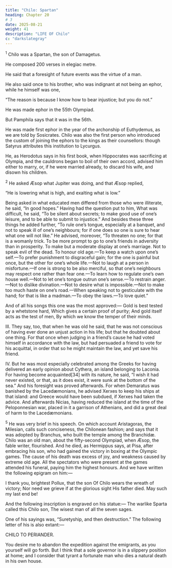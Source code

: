 ```yaml
---
title: "Chilo: Spartan"
heading: Chapter 20
# 3
date: 2025-08-21
weight: 41
description: "LIFE OF Chilo"
c: "darkslategray"
---
```



<sup>1</sup> Chilo was a Spartan, the son of Damagetus.

He composed 200 verses in elegiac metre.

He said that a foresight of future events was the virtue of a man.

He also said once to his brother, who was indignant at not being an ephor, while he himself was one, 

“The reason is because I know how to bear injustice; but you do not.” 

He was made ephor in the 55th Olympiad.

But Pamphila says that it was in the 56th.

He was made first ephor in the year of the archonship of Euthydemus, as we are told by Sosicrates. Chilo was also the first person who introduced the custom of joining the ephors to the kings as their counsellors: though Satyrus attributes this institution to Lycurgus. 

He, as Herodotus says in his first book, when Hippocrates was sacrificing at Olympia, and the cauldrons began to boil of their own accord, advised him either to marry, or, if he were married already, to discard his wife, and disown his children.



<sup>2</sup> He asked Æsop what Jupiter was doing, and that Æsop replied, 

“He is lowering what is high, and exalting what is low.” 

Being asked in what educated men differed from those who were illiterate, he said, “In good hopes.” Having had the question put to him, What was difficult, he said, “To be silent about secrets; to make good use of one’s leisure, and to be able to submit to injustice.” And besides these three things he added further, “To rule one’s tongue, especially at a banquet, and not to speak ill of one’s neighbours; for if one does so one is sure to hear what one will not like.” He advised, moreover, “To threaten no one; for that is a womanly trick. To be more prompt to go to one’s friends in adversity than in prosperity. To make but a moderate display at one’s marriage. Not to speak evil of the dead. To honour old age.—To keep a watch upon one’s self.—To prefer punishment to disgraceful gain; for the one is painful but once, but the other for one’s whole life.—Not to laugh at a person in misfortune.—If one is strong to be also merciful, so that one’s neighbours may respect one rather than fear one.—To learn how to regulate one’s own house well.—Not to let one’s tongue outrun one’s sense.—To restrain anger.—Not to dislike divination.—Not to desire what is impossible.—Not to make too much haste on one’s road.—When speaking not to gesticulate with the hand; for that is like a madman.—To obey the laws.—To love quiet.”

And of all his songs this one was the most approved:—
Gold is best tested by a whetstone hard,
Which gives a certain proof of purity;
And gold itself acts as the test of men,
By which we know the temper of their minds.

III. They say, too, that when he was old he said, that he was not conscious of having ever done an unjust action in his life; but that he doubted about one thing. For that once when judging in a friend’s cause he had voted himself in accordance with the law, but had persuaded a friend to vote for his acquittal, in order that so he might maintain the law, and yet save his friend.

IV. But he was most especially celebrated among the Greeks for having delivered an early opinion about Cythera, an island belonging to Laconia. For having become acquainted[34] with its nature, he said, “I wish it had never existed, or that, as it does exist, it were sunk at the bottom of the sea.” And his foresight was proved afterwards. For when Demaratus was banished by the Lacedæmonians, he advised Xerxes to keep his ships at that island: and Greece would have been subdued, if Xerxes had taken the advice. And afterwards Nicias, having reduced the island at the time of the Peloponnesian war, placed in it a garrison of Athenians, and did a great deal of harm to the Lacedæmonians.


<sup>5</sup> He was very brief in his speech. On which account Aristagoras, the Milesian, calls such conciseness, the Chilonean fashion; and says that it was adopted by Branchus, who built the temple among the Branchidæ. Chilo was an old man, about the fifty-second Olympiad, when Æsop, the fable writer, flourished. And he died, as Hermippus says, at Pisa, after embracing his son, who had gained the victory in boxing at the Olympic games. The cause of his death was excess of joy, and weakness caused by extreme old age. All the spectators who were present at the games attended his funeral, paying him the highest honours. And we have written the following epigram on him:—

I thank you, brightest Pollux, that the son
Of Chilo wears the wreath of victory;
Nor need we grieve if at the glorious sight
His father died. May such my last end be!

And the following inscription is engraved on his statue:—
The warlike Sparta called this Chilo son,
The wisest man of all the seven sages.

One of his sayings was, “Suretyship, and then destruction.” The following letter of his is also extant:—


CHILO TO PERIANDER.

You desire me to abandon the expedition against the emigrants, as you yourself will go forth. But I think that a sole governor is in a slippery position at home; and I consider that tyrant a fortunate man who dies a natural death in his own house.
